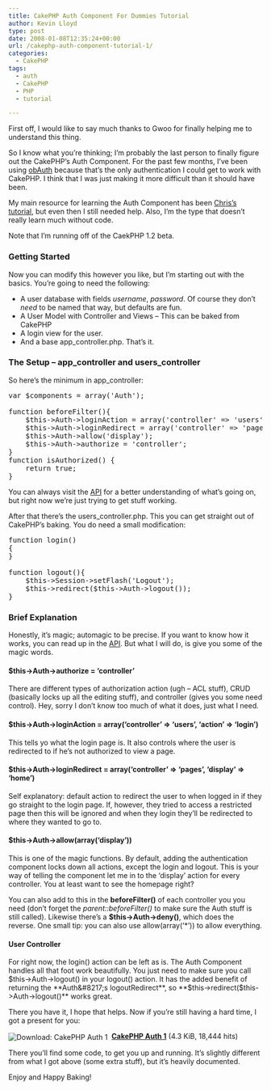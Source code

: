 ```yaml
---
title: CakePHP Auth Component For Dummies Tutorial
author: Kevin Lloyd
type: post
date: 2008-01-08T12:35:24+00:00
url: /cakephp-auth-component-tutorial-1/
categories:
  - CakePHP
tags:
  - auth
  - CakePHP
  - PHP
  - tutorial

---
```

First off, I would like to say much thanks to Gwoo for finally helping me to understand this thing.

So I know what you&#8217;re thinking; I&#8217;m probably the last person to finally figure out the CakePHP&#8217;s Auth Component. For the past few months, I&#8217;ve been using [obAuth][1] because that&#8217;s the only authentication I could get to work with CakePHP. I think that I was just making it more difficult than it should have been.

My main resource for learning the Auth Component has been [Chris&#8217;s tutorial][2], but even then I still needed help. Also, I&#8217;m the type that doesn&#8217;t really learn much without code.

Note that I&#8217;m running off of the CaekPHP 1.2 beta.

### Getting Started

Now you can modify this however you like, but I&#8217;m starting out with the basics. You&#8217;re going to need the following:

  * A user database with fields _username_, _password_. Of course they don&#8217;t _need_ to be named that way, but defaults are fun.
  * A User Model with Controller and Views &#8211; This can be baked from CakePHP
  * A login view for the user.
  * And a base app_controller.php. That&#8217;s it.

### The Setup &#8211; app\_controller and users\_controller

So here&#8217;s the minimum in app_controller:

<pre class="brush: php; title: ; notranslate" title="">var $components = array('Auth');

function beforeFilter(){
	$this-&gt;Auth-&gt;loginAction = array('controller' =&gt; 'users', 'action' =&gt; 'login');
	$this-&gt;Auth-&gt;loginRedirect = array('controller' =&gt; 'pages', 'action' =&gt; 'display', 'home');
	$this-&gt;Auth-&gt;allow('display');
	$this-&gt;Auth-&gt;authorize = 'controller';
}
function isAuthorized() {
	return true;
}
</pre>

You can always visit the [API][3] for a better understanding of what&#8217;s going on, but right now we&#8217;re just trying to get stuff working.

After that there&#8217;s the users_controller.php. This you can get straight out of CakePHP&#8217;s baking. You do need a small modification:

<pre class="brush: php; title: ; notranslate" title="">function login()
{
}

function logout(){
	$this-&gt;Session-&gt;setFlash('Logout');
	$this-&gt;redirect($this-&gt;Auth-&gt;logout());
}
</pre>

### Brief Explanation

Honestly, it&#8217;s magic; automagic to be precise. If you want to know how it works, you can read up in the [API][3]. But what I will do, is give you some of the magic words.

#### $this->Auth->authorize = &#8216;controller&#8217;

There are different types of authorization action (ugh &#8211; ACL stuff), CRUD (basically locks up all the editing stuff), and controller (gives you some need control). Hey, sorry I don&#8217;t know too much of what it does, just what I need.

#### $this->Auth->loginAction = array(&#8216;controller&#8217; => &#8216;users&#8217;, &#8216;action&#8217; => &#8216;login&#8217;)

This tells yo what the login page is. It also controls where the user is redirected to if he&#8217;s not authorized to view a page.

#### $this->Auth->loginRedirect = array(&#8216;controller&#8217; => &#8216;pages&#8217;, &#8216;display&#8217; => &#8216;home&#8217;)

Self explanatory: default action to redirect the user to when logged in if they go straight to the login page. If, however, they tried to access a restricted page then this will be ignored and when they login they&#8217;ll be redirected to where they wanted to go to.

#### $this->Auth->allow(array(&#8216;display&#8217;))

This is one of the magic functions. By default, adding the authentication component locks down all actions, except the login and logout. This is your way of telling the component let me in to the &#8216;display&#8217; action for every controller. You at least want to see the homepage right?

You can also add to this in the **beforeFilter()** of each controller you you need (don&#8217;t forget the _parent::beforeFilter()_ to make sure the Auth stuff is still called). Likewise there&#8217;s a **$this->Auth->deny()**, which does the reverse. One small tip: you can also use allow(array(&#8216;*&#8217;)) to allow everything.

#### User Controller

For right now, the login() action can be left as is. The Auth Component handles all that foot work beautifully. You just need to make sure you call $this->Auth->logout() in your logout() action. It has the added benefit of returning the **Auth&#8217;s logoutRedirect**, so **$this->redirect($this->Auth->logout()** works great.

There you have it, I hope that helps. Now if you&#8217;re still having a hard time, I got a present for you:

<img src="https://i1.wp.com/webdevelopment2.com/wp-content/plugins/wp-downloadmanager/images/drive_go.gif" alt="Download: CakePHP Auth 1" title="Download: CakePHP Auth 1" style="vertical-align: middle;" data-recalc-dims="1" />&nbsp;&nbsp;**[CakePHP Auth 1][4]** (4.3 KiB, 18,444 hits)

There you&#8217;ll find some code, to get you up and running. It&#8217;s slightly different from what I got above (some extra stuff), but it&#8217;s heavily documented.

Enjoy and Happy Baking!

 [1]: http://bakery.cakephp.org/articles/view/obauth-component-tutorial
 [2]: http://www.littlehart.net/atthekeyboard/2007/09/11/a-hopefully-useful-tutorial-for-using-cakephps-auth-component/
 [3]: http://api.cakephp.org/1.2/class_auth_component.html
 [4]: http://www.WebDevelopment2.com/index.php?dl_id=1 "Download: CakePHP Auth 1"